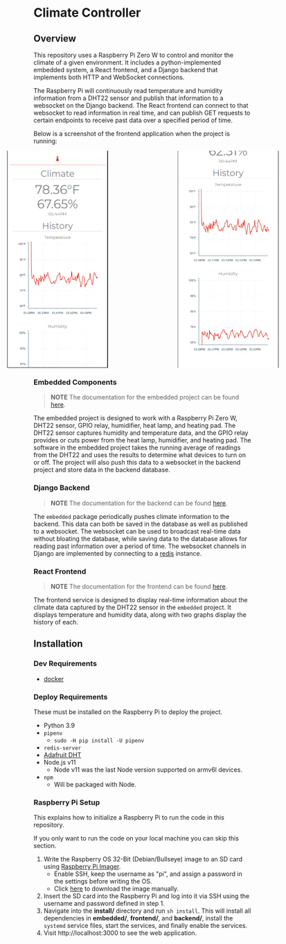 # Climate Controller

## Overview

This repository uses a Raspberry Pi Zero W to control and monitor the climate of a given environment. It includes a python-implemented embedded system, a React frontend, and a Django backend that implements both HTTP and WebSocket connections.

The Raspberry Pi will continuously read temperature and humidity information from a DHT22 sensor and publish that information to a websocket on the Django backend. The React frontend can connect to that websocket to read information in real time, and can publish GET requests to certain endpoints to receive past data over a specified period of time.

Below is a screenshot of the frontend application when the project is running:

<div style="display: flex; max-height: 500px; justify-content: center;">
    <img src="./docs/Climate-screenshot-1.png" alt="screenshot-1" style="object-fit: contain"/>
    <img src="./docs/Climate-screenshot-2.png" alt="screenshot-2"style="object-fit: contain"/>
</div>

### Embedded Components

> **NOTE**
> The documentation for the embedded project can be found [here](embedded/README.md).

The embedded project is designed to work with a Raspberry Pi Zero W, DHT22 sensor, GPIO relay, humidifier, heat lamp, and heating pad. The DHT22 sensor captures humidity and temperature data, and the GPIO relay provides or cuts power from the heat lamp, humidifier, and heating pad. The software in the embedded project takes the running average of readings from the DHT22 and uses the results to determine what devices to turn on or off. The project will also push this data to a websocket in the backend project and store data in the backend database.

### Django Backend

> **NOTE**
> The documentation for the backend can be found [here](backend/README.md).

The `embedded` package periodically pushes climate information to the backend. This data can both be saved in the database as well as published to a websocket. The websocket can be used to broadcast real-time data without bloating the database, while saving data to the database allows for reading past information over a period of time. The websocket channels in Django are implemented by connecting to a [redis](https://redis.io/docs/getting-started/) instance.

### React Frontend

> **NOTE**
> The documentation for the frontend can be found [here](frontend/README.md).

The frontend service is designed to display real-time information about the climate data captured by the DHT22 sensor in the `embedded` project. It displays temperature and humidity data, along with two graphs display the history of each.

## Installation

### Dev Requirements

-   [docker](https://docs.docker.com/engine/install/ubuntu/#install-using-the-repository)

### Deploy Requirements

These must be installed on the Raspberry Pi to deploy the project.

-   Python 3.9
-   `pipenv`
    -   `sudo -H pip install -U pipenv`
-   `redis-server`
-   [Adafruit DHT](https://pypi.org/project/Adafruit-DHT/)
-   Node.js v11
    -   Node v11 was the last Node version supported on armv6l devices.
-   `npm`
    -   Will be packaged with Node.

### Raspberry Pi Setup

This explains how to initialize a Raspberry Pi to run the code in this repository.

If you only want to run the code on your local machine you can skip this section.

1. Write the Raspberry OS 32-Bit (Debian/Bullseye) image to an SD card using [Raspberry Pi Imager](https://www.raspberrypi.com/software/).
    - Enable SSH, keep the username as "pi", and assign a password in the settings before writing the OS.
    - Click [here](https://downloads.raspberrypi.org/raspios_full_armhf/images/raspios_full_armhf-2022-09-26/2022-09-22-raspios-bullseye-armhf-full.img.xz) to download the image manually.
2. Insert the SD card into the Raspberry Pi and log into it via SSH using the username and password defined in step 1.
3. Navigate into the **install/** directory and run `sh install`. This will install all dependencies in **embedded/**, **frontend/**, and **backend/**, install the `systemd` service files, start the services, and finally enable the services.
4. Visit http://localhost:3000 to see the web application.
